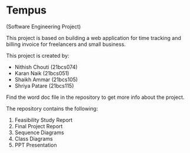 # Tempus
(Software Engineering Project)

This project is based on building a web application for time tracking and billing invoice for freelancers and small business.

This project is created by: 

 - Nithish Chouti (21bcs074)
 - Karan Naik (21bcs051)
 - Shaikh Ammar (21bcs105)
 - Shriya Patare (21bcs115)

Find the word doc file in the repository to get more info about the project.

The repository contains the following:
1) Feasibility Study Report
2) Final Project Report
3) Sequence Diagrams
4) Class Diagrams
5) PPT Presentation
